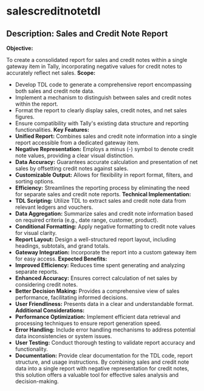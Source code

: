 # salescreditnotetdl
## Description: Sales and Credit Note Report

**Objective:**

To create a consolidated report for sales and credit notes within a single gateway item in Tally, incorporating negative values for credit notes to accurately reflect net sales.
**Scope:**
* Develop TDL code to generate a comprehensive report encompassing both sales and credit note data.
* Implement a mechanism to distinguish between sales and credit notes within the report.
* Format the report to clearly display sales, credit notes, and net sales figures.
* Ensure compatibility with Tally's existing data structure and reporting functionalities.
**Key Features:**
* **Unified Report:** Combines sales and credit note information into a single report accessible from a dedicated gateway item.
* **Negative Representation:** Employs a minus (-) symbol to denote credit note values, providing a clear visual distinction.
* **Data Accuracy:** Guarantees accurate calculation and presentation of net sales by offsetting credit notes against sales.
* **Customizable Output:** Allows for flexibility in report format, filters, and sorting options.
* **Efficiency:** Streamlines the reporting process by eliminating the need for separate sales and credit note reports.
**Technical Implementation:**
* **TDL Scripting:** Utilize TDL to extract sales and credit note data from relevant ledgers and vouchers.
* **Data Aggregation:** Summarize sales and credit note information based on required criteria (e.g., date range, customer, product).
* **Conditional Formatting:** Apply negative formatting to credit note values for visual clarity.
* **Report Layout:** Design a well-structured report layout, including headings, subtotals, and grand totals.
* **Gateway Integration:** Incorporate the report into a custom gateway item for easy access.
**Expected Benefits:**
* **Improved Efficiency:** Reduces time spent generating and analyzing separate reports.
* **Enhanced Accuracy:** Ensures correct calculation of net sales by considering credit notes.
* **Better Decision Making:** Provides a comprehensive view of sales performance, facilitating informed decisions.
* **User Friendliness:** Presents data in a clear and understandable format.
**Additional Considerations:**
* **Performance Optimization:** Implement efficient data retrieval and processing techniques to ensure report generation speed.
* **Error Handling:** Include error handling mechanisms to address potential data inconsistencies or system issues.
* **User Testing:** Conduct thorough testing to validate report accuracy and functionality.
* **Documentation:** Provide clear documentation for the TDL code, report structure, and usage instructions.
By combining sales and credit note data into a single report with negative representation for credit notes, this solution offers a valuable tool for effective sales analysis and decision-making.

